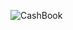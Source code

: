 ![CashBook](https://user-images.githubusercontent.com/23423475/161397062-1052a1c9-509c-43cf-a74d-5912477ad4b7.jpg)
